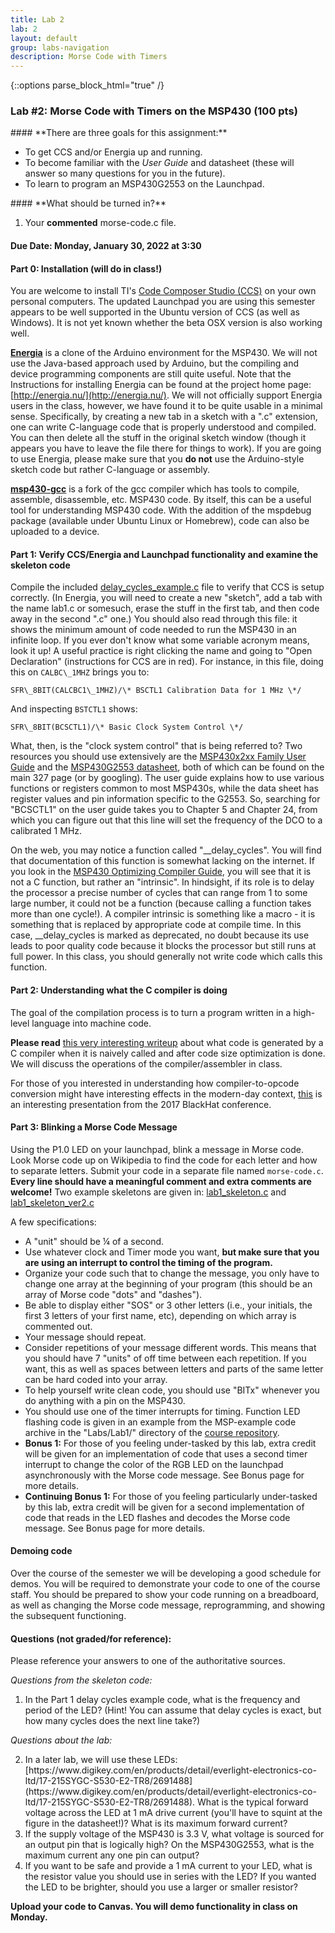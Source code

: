 ```yaml
---
title: Lab 2
lab: 2
layout: default
group: labs-navigation
description: Morse Code with Timers
---
```


{::options parse_block_html="true" /}

### Lab #2: Morse Code with Timers on the MSP430 (100 pts)

<div class="alert alert-info" role="alert">
#### **There are three goals for this assignment:**


  - To get CCS and/or Energia up and running. 
  - To become familiar with the _User Guide_ and datasheet (these will answer so many questions for you in the future). 
  - To learn to program an MSP430G2553 on the Launchpad. 
  
</div>

<div class="alert alert-danger" role="alert">
#### **What should be turned in?**

  1. Your **commented** morse-code.c file. 

</div>

#### Due Date: __Monday, January 30, 2022 at 3:30__


#### Part 0: Installation (will do in class!)

You are welcome to install TI's [Code Composer Studio (CCS)](https://www.ti.com/tool/download/CCSTUDIO)
on your own personal computers.  The updated Launchpad you are using this semester appears to
be well supported in the Ubuntu version of CCS (as well as Windows). It is not yet known
whether the beta OSX version is also working well.

[**Energia**](http://energia.nu/) is a clone of the Arduino environment for the MSP430. We will
not use the Java-based approach used by Arduino, but the compiling and device programming
components are still quite useful. Note that the Instructions for installing Energia can be
found at the project home page: [http://energia.nu/](http://energia.nu/). We will not
officially support Energia users in the class, however, we have found it to be quite usable in
a minimal sense. Specifically, by creating a new tab in a sketch with a ".c" extension, one can
write C-language code that is properly understood and compiled. You can then delete all the
stuff in the original sketch window (though it appears you have to leave the file there for
things to work). If you are going to use Energia, please make sure that you **do not** use the
Arduino-style sketch code but rather C-language or assembly.

[**msp430-gcc**](http://software-dl.ti.com/msp430/msp430_public_sw/mcu/msp430/MSPGCC/latest/index_FDS.html)
is a fork of the gcc compiler which has tools to compile, assemble, disassemble, etc. MSP430
code. By itself, this can be a useful tool for understanding MSP430 code. With the addition of
the mspdebug package (available under Ubuntu Linux or Homebrew), code can also be uploaded to a
device.


#### Part 1: Verify CCS/Energia and Launchpad functionality and examine the skeleton code

Compile the included
[delay_cycles_example.c](https://github.com/ckemere/ELEC327/blob/master/Labs/Lab1/delay_cycles_example.c)
file to verify that CCS is setup correctly. (In Energia, you will need to create a new
"sketch", add a tab with the name lab1.c or somesuch, erase the stuff in the first tab, and
then code away in the second ".c" one.) You should also read through this file: it shows the
minimum amount of code needed to run the MSP430 in an infinite loop. If you ever don't know
what some variable acronym means, look it up! A useful practice is right clicking the name and
going to "Open Declaration" (instructions for CCS are in red). For instance, in this file,
doing this on `CALBC\_1MHZ` brings you to:

`SFR\_8BIT(CALCBC1\_1MHZ)/\* BSCTL1 Calibration Data for 1 MHz \*/`

And inspecting `BSTCTL1` shows:

`SFR\_8BIT(BCSCTL1)/\* Basic Clock System Control \*/`

What, then, is the "clock system control" that is being referred to? Two resources you should
use extensively are the [MSP430x2xx Family User Guide](/assets/documents/slau144j_userguide.pdf)
and the [MSP430G2553 datasheet](/assets/documents/msp430g2553.pdf), both of which can be found
on the main 327 page (or by googling). The user guide explains how to use various functions or
registers common to most MSP430s, while the data sheet has register values and pin information
specific to the G2553. So, searching for "BCSCTL1" on the user guide takes you to Chapter 5 and
Chapter 24, from which you can figure out that this line will set the frequency of the DCO to a
calibrated 1 MHz.

On the web, you may notice a function called "\_\_delay\_cycles". You will find that
documentation of this function is somewhat lacking on the internet. If you look in the [MSP430
Optimizing Compiler Guide](/assets/documents/slau132k.pdf), you will see that it is not a C
function, but rather an "intrinsic". In hindsight, if its role is to delay the processor a
precise number of cycles that can range from 1 to some large number, it could not be a function
(because calling a function takes more than one cycle!). A compiler intrinsic is something like
a macro - it is something that is replaced by appropriate code at compile time. In this case,
\_\_delay\_cycles is marked as deprecated, no doubt because its use leads to poor quality code
because it blocks the processor but still runs at full power. In this class, you should
generally not write code which calls this function. 

#### Part 2: Understanding what the C compiler is doing
The goal of the compilation process is to turn a program written in a high-level language into
machine code. 

**Please read** [this very interesting
writeup](https://www.theunterminatedstring.com/the-greedy-c-runtime/) about what code is
generated by a C compiler when it is naively called and after code size optimization is done.
We will discuss the operations of the compiler/assembler in class.

For those of you interested in understanding how compiler-to-opcode conversion might have
interesting effects in the modern-day context,
[this](https://www.blackhat.com/docs/us-17/thursday/us-17-Domas-Breaking-The-x86-ISA.pdf) is an
interesting presentation from the 2017 BlackHat conference.

#### Part 3: Blinking a Morse Code Message

Using the P1.0 LED on your launchpad, blink a message in Morse code. Look Morse code up on
Wikipedia to find the code for each letter and how to separate letters. Submit your code in a
separate file named `morse-code.c`. **Every line should have a meaningful comment and extra
comments are welcome!** Two example skeletons are given in:
[lab1_skeleton.c](https://github.com/ckemere/ELEC327/blob/master/Labs/Lab1/lab1_skeleton.c)
and
[lab1_skeleton_ver2.c](https://github.com/ckemere/ELEC327/blob/master/Labs/Lab1/lab1_skeleton_ver2.c)

A few specifications:

- A "unit" should be ¼ of a second.
- Use whatever clock and Timer mode you want, **but make sure that you are using an interrupt
  to control the timing of the program.**
- Organize your code such that to change the message, you only have to change one array at the
  beginning of your program (this should be an array of Morse code "dots" and "dashes").
- Be able to display either "SOS" or 3 other letters (i.e., your initials, the first 3 letters
  of your first name, etc), depending on which array is commented out.
- Your message should repeat.
- Consider repetitions of your message different words. This means that you should have 7
  "units" of off time between each repetition. If you want, this as well as spaces between
  letters and parts of the same letter can be hard coded into your array.
- To help yourself write clean code, you should use "BITx" whenever you do anything with a pin
  on the MSP430.
- You should use one of the timer interrupts for timing. Function LED flashing code is given in
  an example from the MSP-example code archive in the "Labs/Lab1/" directory of the [course
  repository](https://github.com/ckemere/ELEC327).
- **Bonus 1:** For those of you feeling under-tasked by this lab, extra
  credit will be given for an implementation of code that uses a second timer interrupt to
  change the color of the RGB LED on the launchpad asynchronously with the Morse code message.
  See Bonus page for more details.
- **Continuing Bonus 1:** For those of you feeling particularly under-tasked by this lab, extra
  credit will be given for a second implementation of code that reads in the LED flashes and
  decodes the Morse code message. See Bonus page for more details.


<!---
#### Part 3: Moving it to a Breadboard (Don't do in 2021!!!!)

We'll be working with a lot of input/output devices in this class, and so it makes sense to be
able to program an MSP430 on a breadboard so that it can run independently. Make this
breadboard wiring clean, as you'll be testing a lot of circuits using it. To actually program
the MSP430 on a breadboard using the launchpad, you only need to:

1. Connect the TEST and RST pins on the EMULATION side of the launchpad to their respective
   pins on the MSP430 (these are labeled on the launchpad where the MSP430 itself is usually
   located).  
2. Connect Vcc and GND (or some independent battery, but for now use the launchpad's power) to
   their respective pins. For your convenience, jump these to the power lines on the
   breadboard. To ensure a clean power supply to the MSP430, connect a 10uF capacitor anywhere on
   the board between Vcc and GND.
3. Connect a pull-up resistor to the RST pin, as it is active-low. That is, connect a large
   resistor (47K from lab is fine) from the RST pin to Vcc, to ensure that its default state is
   high.

Now, reproduce your Morse code circuit on the breadboard using LEDs and resistors in the lab.
There are, however, some differences you need to take into account – **see questions below!**
Wire the circuit on your breadboard, and successfully program it.
--->

#### Demoing code

Over the course of the semester we will be developing a good schedule for demos. You will be
required to demonstrate your code to one of the course staff. You should be prepared to show
your code running on a breadboard, as well as changing the Morse code message, reprogramming,
and showing the subsequent functioning. 

#### Questions (**not graded/for reference**):

Please reference your answers to one of the authoritative sources.

_Questions from the skeleton code:_

<ol class="questions" start="1">
<li>In the Part 1 delay cycles example code, what is the frequency and period of the LED?
(Hint! You can assume that delay cycles is exact, but how many cycles does
the next line take?)</li>
</ol>

_Questions about the lab:_

<ol class="questions" start="2">
<li>In a later lab, we will use these LEDs:
[https://www.digikey.com/en/products/detail/everlight-electronics-co-ltd/17-215SYGC-S530-E2-TR8/2691488](https://www.digikey.com/en/products/detail/everlight-electronics-co-ltd/17-215SYGC-S530-E2-TR8/2691488).
What is the typical forward voltage across the LED at 1 mA drive current (you'll have to squint at
the figure in the datasheet!)? What is its maximum forward current?</li>
<li>If the supply voltage of the MSP430 is 3.3 V, what voltage is sourced for an output pin that is
logically high? On the MSP430G2553, what is the maximum current any one pin can output?</li>
<li>If you want to be safe and provide a 1 mA current to your LED, what is the resistor value you
should use in series with the LED? If you wanted the LED to be brighter, should you use a larger or
smaller resistor?</li> </ol>

**Upload your code to Canvas. You will demo functionality in class on Monday.**

